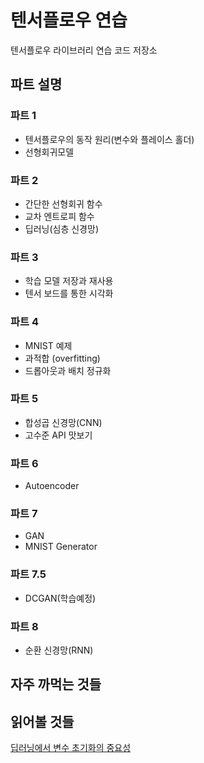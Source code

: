 # 텐서플로우 연습
텐서플로우 라이브러리 연습 코드 저장소

## 파트 설명
### 파트 1
- 텐서플로우의 동작 원리(변수와 플레이스 홀더)
- 선형회귀모델

### 파트 2
- 간단한 선형회귀 함수
- 교차 엔트로피 함수
- 딥러닝(심층 신경망)

### 파트 3
- 학습 모델 저장과 재사용
- 텐서 보드를 통한 시각화
### 파트 4
- MNIST 예제
- 과적합 (overfitting)
- 드롭아웃과 배치 정규화

### 파트 5
- 합성곱 신경망(CNN)
- 고수준 API 맛보기

### 파트 6
- Autoencoder

### 파트 7
- GAN
- MNIST Generator

### 파트 7.5
- DCGAN(학습예정)

### 파트 8
- 순환 신경망(RNN)

## 자주 까먹는 것들

## 읽어볼 것들
[딥러닝에서 변수 초기화의 중요성](http://www.khshim.com/archives/641?fbclid=IwAR0D4_afHkTirBxbdz6gZFHy-Y9Qa-PZuCI4eTK8vGE91klubWzKp4Go6s0)
